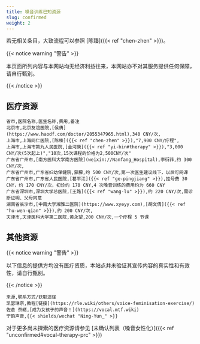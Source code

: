 ```yaml
---
title: 嗓音训练已知资源
slug: confirmed
weight: 2
---
```


若无相关条目，大致流程可以参照 [陈臻]({{< ref "chen-zhen" >}})。

{{< notice warning "警告" >}}

本页面所列内容与本网站均无经济利益往来，本网站亦不对其服务提供任何保障，请自行甄别。

{{< /notice >}}

## 医疗资源

```csv
省市,医院名称,医生名称,费用,备注
北京市,北京友谊医院,[侯倩](https://www.haodf.com/doctor/2055347965.html),340 CNY/次,
上海市,上海同仁医院,[陈臻]({{< ref "chen-zhen" >}}),"7,900 CNY/疗程",
上海市,上海市第九人民医院,[金河庚]({{< ref "yi-bin#therapy" >}}),"3,000 CNY/次(5次起上)","10次,15次课程的价格为2,500CNY/次"
广东省广州市,[南方医科大学南方医院](weixin://Nanfang_Hospital),李衍菲,约 300 CNY/次,
广东省广州市,广东省妇幼保健院,蒙朦,约 500 CNY/次,第一次医生建议线下，以后可网课
广东省广州市,广东省人民医院,[葛平江]({{< ref "ge-pingjiang" >}}),挂号费 30 CNY，约 170 CNY/次，初诊约 170 CNY,4 次嗓音训练的费用约为 660 CNY
广东省深圳市,深圳大学总医院,[王路]({{< ref "wang-lu" >}}),约 220 CNY/次,需诊断证明、父母同意
湖南省长沙市,[中南大学湘雅二医院](https://www.xyeyy.com),[胡文倩]({{< ref "hu-wen-qian" >}}),约 200 CNY/次,
天津市,天津医科大学第二医院,黄永望,200 CNY/次,一个疗程 5 节课

```

## 其他资源

{{< notice warning "警告" >}}

以下信息的提供方均没有医疗资质，本站点并未验证其宣传内容的真实性和有效性，请自行甄别。

{{< /notice >}}

```csv
来源,联系方式/获取途径
凯瑟琳奈,教程[链接](https://rle.wiki/others/voice-feminisation-exercise/)
佐倉 奈緒,[成为女孩子的声音！](https://vocal.mtf.wiki)
宁韵声音,{{< shields/wechat "Ning-Yun_" >}}

```

对于更多尚未探索的医疗资源请参见 [未确认列表（嗓音女性化）]({{< ref "unconfirmed#vocal-therapy-prc" >}})

